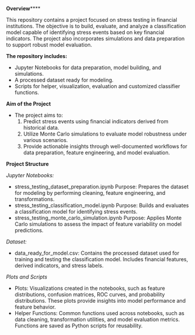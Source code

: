****Overview********

This repository contains a project focused on stress testing in financial institutions. 
The objective is to build, evaluate, and analyze a classification model capable of identifying stress events based on key financial indicators. 
The project also incorporates simulations and data preparation to support robust model evaluation.

**The repository includes:**
  - Jupyter Notebooks for data preparation, model building, and simulations.
  - A processed dataset ready for modeling.
  - Scripts for helper, visualization, evaluation and customized classifier functions.

**Aim of the Project**
 - The project aims to:
    1. Predict stress events using financial indicators derived from historical data.
    2. Utilize Monte Carlo simulations to evaluate model robustness under various scenarios.
    3. Provide actionable insights through well-documented workflows for data preparation, feature engineering, and model evaluation.
  
**Project Structure**
  
  *Jupyter Notebooks:*
  -  stress_testing_dataset_preparation.ipynb
     Purpose: Prepares the dataset for modeling by performing cleaning, feature engineering, and transformations.
  - stress_testing_classification_model.ipynb
     Purpose: Builds and evaluates a classification model for identifying stress events.
  -  stress_testing_monte_carlo_simulation.ipynb
     Purpose: Applies Monte Carlo simulations to assess the impact of feature variability on model predictions.
  
  *Dataset:*
  - data_ready_for_model.csv: Contains the processed dataset used for training and testing the classification model. Includes financial features, derived indicators, and stress labels.
  
  *Plots and Scripts*
  - Plots:
    Visualizations created in the notebooks, such as feature distributions, confusion matrices, ROC curves, and probability distributions.
    These plots provide insights into model performance and feature behavior.
  - Helper Functions:
    Common functions used across notebooks, such as data cleaning, transformation utilities, and model evaluation metrics.
    Functions are saved as Python scripts for reusability.
